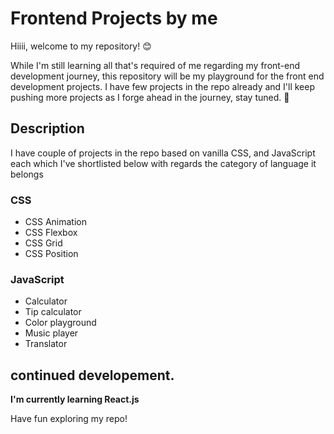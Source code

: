 # Frontend Projects by me

Hiiii, welcome to my repository! 😊


While I'm still learning all that's required of me regarding my front-end development journey, this repository will be my playground for the front end development projects.
I have few projects in the repo already and I'll keep pushing more projects as I forge ahead in the journey, stay tuned. 📌

## Description

I have couple of projects in the repo based on vanilla CSS, and JavaScript each  which I've shortlisted below with regards the category of language it belongs

### CSS

- CSS Animation
- CSS Flexbox
- CSS Grid
- CSS Position

### JavaScript

- Calculator
- Tip calculator
- Color playground
- Music player
- Translator

## continued developement.
**I'm currently learning React.js**


Have fun exploring my repo!